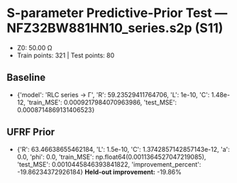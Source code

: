 # S-parameter Predictive-Prior Test — NFZ32BW881HN10_series.s2p (S11)
- Z0: 50.00 Ω
- Train points: 321  |  Test points: 80

## Baseline
- {'model': 'RLC series -> Γ', 'R': 59.23529411764706, 'L': 1e-10, 'C': 1.48e-12, 'train_MSE': 0.0009217984070963986, 'test_MSE': 0.0008714869131406523}

## UFRF Prior
- {'R': 63.46638655462184, 'L': 1.5e-10, 'C': 1.3742857142857143e-12, 'a': 0.0, 'phi': 0.0, 'train_MSE': np.float64(0.0011364527047219085), 'test_MSE': 0.0010445846393841822, 'improvement_percent': -19.86234372926184}
**Held-out improvement:** -19.86%